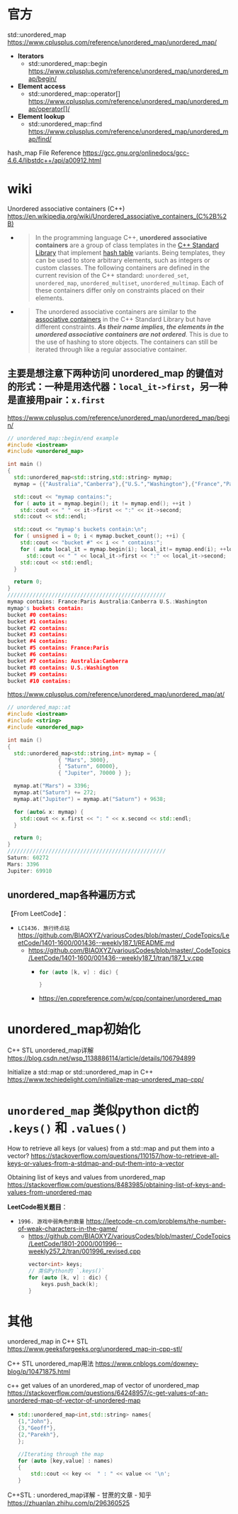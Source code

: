 
# 官方

std::unordered_map https://www.cplusplus.com/reference/unordered_map/unordered_map/
- **Iterators**
  * std::unordered_map::begin https://www.cplusplus.com/reference/unordered_map/unordered_map/begin/
- **Element access**
  * std::unordered_map::operator[] https://www.cplusplus.com/reference/unordered_map/unordered_map/operator[]/
- **Element lookup**
  * std::unordered_map::find https://www.cplusplus.com/reference/unordered_map/unordered_map/find/

hash_map File Reference https://gcc.gnu.org/onlinedocs/gcc-4.6.4/libstdc++/api/a00912.html

# wiki

Unordered associative containers (C++) https://en.wikipedia.org/wiki/Unordered_associative_containers_(C%2B%2B)
- > In the programming language C++, **unordered associative containers** are a group of class templates in the [C++ Standard Library](https://en.wikipedia.org/wiki/C%2B%2B_Standard_Library) that implement [hash table](https://en.wikipedia.org/wiki/Hash_table) variants. Being templates, they can be used to store arbitrary elements, such as integers or custom classes. The following containers are defined in the current revision of the C++ standard: `unordered_set`, `unordered_map`, `unordered_multiset`, `unordered_multimap`. Each of these containers differ only on constraints placed on their elements.
- > The unordered associative containers are similar to the [associative containers](https://en.wikipedia.org/wiki/Associative_containers) in the C++ Standard Library but have different constraints. ***As their name implies, the elements in the unordered associative containers are not ordered***. This is due to the use of hashing to store objects. The containers can still be iterated through like a regular associative container.

## 主要是想注意下两种访问 unordered_map 的键值对的形式：一种是用迭代器：`local_it->first`，另一种是直接用pair：`x.first`

https://www.cplusplus.com/reference/unordered_map/unordered_map/begin/
```cpp
// unordered_map::begin/end example
#include <iostream>
#include <unordered_map>

int main ()
{
  std::unordered_map<std::string,std::string> mymap;
  mymap = {{"Australia","Canberra"},{"U.S.","Washington"},{"France","Paris"}};

  std::cout << "mymap contains:";
  for ( auto it = mymap.begin(); it != mymap.end(); ++it )
    std::cout << " " << it->first << ":" << it->second;
  std::cout << std::endl;

  std::cout << "mymap's buckets contain:\n";
  for ( unsigned i = 0; i < mymap.bucket_count(); ++i) {
    std::cout << "bucket #" << i << " contains:";
    for ( auto local_it = mymap.begin(i); local_it!= mymap.end(i); ++local_it )
      std::cout << " " << local_it->first << ":" << local_it->second;
    std::cout << std::endl;
  }

  return 0;
}
//////////////////////////////////////////////////
mymap contains: France:Paris Australia:Canberra U.S.:Washington
mymap's buckets contain:
bucket #0 contains:
bucket #1 contains:
bucket #2 contains:
bucket #3 contains:
bucket #4 contains:
bucket #5 contains: France:Paris
bucket #6 contains:
bucket #7 contains: Australia:Canberra
bucket #8 contains: U.S.:Washington
bucket #9 contains:
bucket #10 contains:
```

https://www.cplusplus.com/reference/unordered_map/unordered_map/at/
```cpp
// unordered_map::at
#include <iostream>
#include <string>
#include <unordered_map>

int main ()
{
  std::unordered_map<std::string,int> mymap = {
                { "Mars", 3000},
                { "Saturn", 60000},
                { "Jupiter", 70000 } };

  mymap.at("Mars") = 3396;
  mymap.at("Saturn") += 272;
  mymap.at("Jupiter") = mymap.at("Saturn") + 9638;

  for (auto& x: mymap) {
    std::cout << x.first << ": " << x.second << std::endl;
  }

  return 0;
}
//////////////////////////////////////////////////
Saturn: 60272
Mars: 3396
Jupiter: 69910
```

## unordered_map各种遍历方式

【From LeetCode】：
- `LC1436. 旅行终点站` https://github.com/BIAOXYZ/variousCodes/blob/master/_CodeTopics/LeetCode/1401-1600/001436--weekly187_1/README.md
  * https://github.com/BIAOXYZ/variousCodes/blob/master/_CodeTopics/LeetCode/1401-1600/001436--weekly187_1/tran/187_1_v.cpp
    + >
      ```cpp
      for (auto [k, v] : dic) {
      
      }
      ```
    + https://en.cppreference.com/w/cpp/container/unordered_map

# unordered_map初始化

C++ STL unordered_map详解 https://blog.csdn.net/wsp_1138886114/article/details/106794899

Initialize a std::map or std::unordered_map in C++ https://www.techiedelight.com/initialize-map-unordered_map-cpp/

# `unordered_map` 类似python dict的 `.keys()` 和 `.values()`

How to retrieve all keys (or values) from a std::map and put them into a vector? https://stackoverflow.com/questions/110157/how-to-retrieve-all-keys-or-values-from-a-stdmap-and-put-them-into-a-vector

Obtaining list of keys and values from unordered_map https://stackoverflow.com/questions/8483985/obtaining-list-of-keys-and-values-from-unordered-map

**LeetCode相关题目**：
- `1996. 游戏中弱角色的数量` https://leetcode-cn.com/problems/the-number-of-weak-characters-in-the-game/
  * https://github.com/BIAOXYZ/variousCodes/blob/master/_CodeTopics/LeetCode/1801-2000/001996--weekly257_2/tran/001996_revised.cpp
    ```cpp
    vector<int> keys;
    // 类似Python的 `.keys()`
    for (auto [k, v] : dic) {
        keys.push_back(k);
    }
    ```

# 其他

unordered_map in C++ STL https://www.geeksforgeeks.org/unordered_map-in-cpp-stl/

C++ STL unordered_map用法 https://www.cnblogs.com/downey-blog/p/10471875.html

c++ get values of an unordered_map of vector of unordered_map https://stackoverflow.com/questions/64248957/c-get-values-of-an-unordered-map-of-vector-of-unordered-map
- >
  ```cpp
  std::unordered_map<int,std::string> names{
  {1,"John"},
  {3,"Geoff"},
  {2,"Parekh"},
  };
  
  //Iterating through the map
  for (auto [key,value] : names)
  {
      std::cout << key <<  " : " << value << '\n';
  }
  ```

C++STL : unordered_map详解 - 甘蔗的文章 - 知乎 https://zhuanlan.zhihu.com/p/296360525
